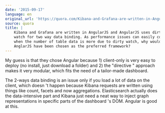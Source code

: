 ```yaml
---
date: '2015-09-17'
language: en
original_url: 'https://quora.com/Kibana-and-Grafana-are-written-in-AngularJS-and-AngularJS-uses-dirty-watch-for-two-way-data-binding-As-performance-issues-can-easily-come-up-when-the-number-of-table-data-is-more-due-to-dirty-watch-why-would-AnglarJS-have-been-chosen-as-th/answer/Clément-Renaud'
source: quora
title: |
    Kibana and Grafana are written in AngularJS and AngularJS uses dirty
    watch for two way data binding. As performance issues can easily come up
    when the number of table data is more due to dirty watch, why would
    AnglarJS have been chosen as the preferred framework?
---
```


My guess is that they chose Angular because 1) client-only is very easy
to deploy (no install, just download a folder) and 2) the  "directive "
approach makes it very modular, which fits the need of a tailor-made
dashboard. 
 
The 2-ways data binding is an issue only if you load a lot of data on
the client, which doesn 't happen because Kibana requests are written
using things like count, facets and now aggregations. Elasticsearch
actually does the data-intensive part and Kibana just need a neat way to
inject graph representations in specific parts of the dashboard 's DOM.
Angular is good at this.

